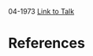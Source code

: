 

04-1973
[Link to Talk](https://www.churchofjesuschrist.org/study/general-conference/1973/04/priesthood-session?lang=eng)



# References
